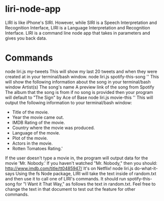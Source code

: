 # liri-node-app


 LIRI is like iPhone's SIRI. However, while SIRI is a Speech Interpretation and Recognition Interface, LIRI is a Language Interpretation and Recognition Interface. LIRI is a command line node app that takes in parameters and gives you back data.


# Commands

node liri.js my-tweets
This will show my last 20 tweets and when they were created at in your terminal/bash window.
node liri.js spotify-this-song '<song name here>'
This will show the following information about the song in your terminal/bash window
Artist(s)
The song's name
A preview link of the song from Spotify
The album that the song is from
if no song is provided then your program will default to
"The Sign" by Ace of Base
node liri.js movie-this '<movie name here>'
This will output the following information to your terminal/bash window:
   * Title of the movie.
   * Year the movie came out.
   * IMDB Rating of the movie.
   * Country where the movie was produced.
   * Language of the movie.
   * Plot of the movie.
   * Actors in the movie.
   * Rotten Tomatoes Rating.'
   
If the user doesn't type a movie in, the program will output data for the movie 'Mr. Nobody.'
If you haven't watched "Mr. Nobody," then you should: http://www.imdb.com/title/tt0485947/
It's on Netflix!
node liri.js do-what-it-says
Using the fs Node package, LIRI will take the text inside of random.txt and then use it to call one of LIRI's commands.
It should run spotify-this-song for "I Want it That Way," as follows the text in random.txt.
Feel free to change the text in that document to test out the feature for other commands.
